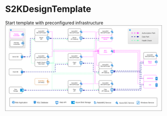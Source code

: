 # S2KDesignTemplate

Start template with preconfigured infrastructure
![](docs/img/InfrastructureDiagram.drawio.png) 